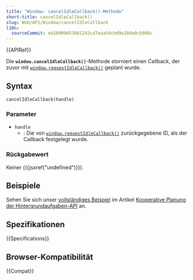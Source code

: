 ```yaml
---
title: "Window: cancelIdleCallback()-Methode"
short-title: cancelIdleCallback()
slug: Web/API/Window/cancelIdleCallback
l10n:
  sourceCommit: eb289996538d1242cd7eaa54cbd9e20da0cb908c
---
```


{{APIRef}}

Die **`window.cancelIdleCallback()`**-Methode storniert einen Callback, der zuvor mit [`window.requestIdleCallback()`](/de/docs/Web/API/Window/requestIdleCallback) geplant wurde.

## Syntax

```js-nolint
cancelIdleCallback(handle)
```

### Parameter

- `handle`
  - : Die von [`window.requestIdleCallback()`](/de/docs/Web/API/Window/requestIdleCallback) zurückgegebene ID, als der Callback festgelegt wurde.

### Rückgabewert

Keiner ({{jsxref("undefined")}}).

## Beispiele

Sehen Sie sich unser [vollständiges Beispiel](/de/docs/Web/API/Background_Tasks_API#example) im Artikel [Kooperative Planung der Hintergrundaufgaben-API](/de/docs/Web/API/Background_Tasks_API) an.

## Spezifikationen

{{Specifications}}

## Browser-Kompatibilität

{{Compat}}
